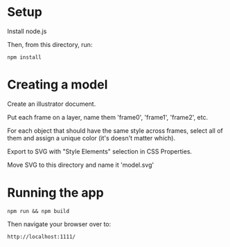 
# Setup

Install node.js

Then, from this directory, run:

    npm install


# Creating a model

Create an illustrator document.

Put each frame on a layer, name them 'frame0', 'frame1', 'frame2', etc.

For each object that should have the same style across frames, select all of them and assign a unique color (it's doesn't matter which).

Export to SVG with "Style Elements" selection in CSS Properties.

Move SVG to this directory and name it 'model.svg'


# Running the app

    npm run && npm build

Then navigate your browser over to:

    http://localhost:1111/